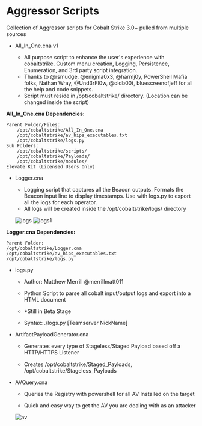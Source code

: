 # Aggressor Scripts
Collection of Aggressor scripts for Cobalt Strike 3.0+ pulled from multiple sources
* All_In_One.cna v1
    
   * All purpose script to enhance the user's experience with cobaltstrike. Custom menu creation, Logging, Persistence,        Enumeration, and 3rd party script integration.
   * Thanks to @rsmudge, @enigma0x3, @harmj0y, PowerShell Mafia folks, Nathan Wray, @Und3rFl0w, @oldb00t, bluescreenofjeff for all the help and code snippets.
   * Script must reside in /opt/cobaltstrike/ directory. (Location can be changed inside the script)

**All_In_One.cna Dependencies:**

    Parent Folder/Files: 
        /opt/cobaltstrike/All_In_One.cna
        /opt/cobaltstrike/av_hips_executables.txt 
        /opt/cobaltstrike/logs.py
    Sub Folders: 
        /opt/cobaltstrike/scripts/
        /opt/cobaltstrike/Payloads/
        /opt/cobaltstrike/modules/
    Elevate Kit (Licensed Users Only)

* Logger.cna
    
    * Logging script that captures all the Beacon outputs. Formats the Beacon input line to display timestamps. Use with logs.py to export all the logs for each operator.
    * All logs will be created inside the /opt/cobaltstrike/logs/ directory
    
    ![logs](https://cloud.githubusercontent.com/assets/27856212/25580186/b85454fe-2e4c-11e7-91e1-10ab88d4e3fe.png)
    ![logs1](https://cloud.githubusercontent.com/assets/27856212/25580187/ba60dbbe-2e4c-11e7-8a37-7cfb124d99e9.png)

**Logger.cna Dependencies:**

    Parent Folder:
    /opt/cobaltstrike/Logger.cna
    /opt/cobaltstrike/av_hips_executables.txt
    /opt/cobaltstrike/logs.py

* logs.py

    * Author: Matthew Merrill @merrillmatt011
    
    * Python Script to parse all cobalt input/output logs and export into a HTML document
    
    * *Still in Beta Stage
    
    * Syntax: ./logs.py [Teamserver NickName]
    
* ArtifactPayloadGenerator.cna

    * Generates every type of Stageless/Staged Payload based off a HTTP/HTTPS Listener
    
    * Creates /opt/cobaltstrike/Staged_Payloads, /opt/cobaltstrike/Stageless_Payloads
    
* AVQuery.cna

    * Queries the Registry with powershell for all AV Installed on the target
    
    * Quick and easy way to get the AV you are dealing with as an attacker
    
    ![av](https://user-images.githubusercontent.com/27856212/28275624-7331ab2e-6ae2-11e7-8405-3393e917863e.png)
